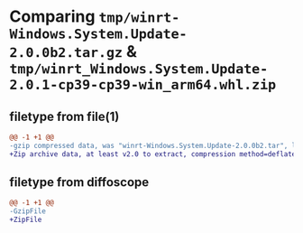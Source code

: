 # Comparing `tmp/winrt-Windows.System.Update-2.0.0b2.tar.gz` & `tmp/winrt_Windows.System.Update-2.0.1-cp39-cp39-win_arm64.whl.zip`

## filetype from file(1)

```diff
@@ -1 +1 @@
-gzip compressed data, was "winrt-Windows.System.Update-2.0.0b2.tar", last modified: Sat Dec  2 18:26:17 2023, max compression
+Zip archive data, at least v2.0 to extract, compression method=deflate
```

## filetype from diffoscope

```diff
@@ -1 +1 @@
-GzipFile
+ZipFile
```

